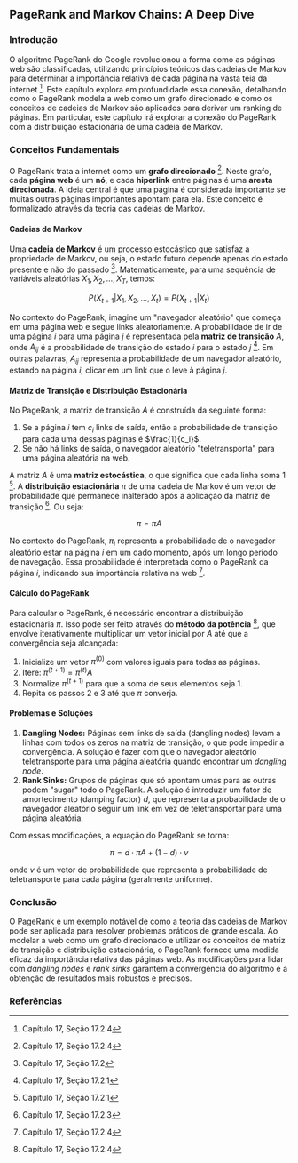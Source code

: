 ## PageRank and Markov Chains: A Deep Dive

### Introdução
O algoritmo PageRank do Google revolucionou a forma como as páginas web são classificadas, utilizando princípios teóricos das cadeias de Markov para determinar a importância relativa de cada página na vasta teia da internet [^12]. Este capítulo explora em profundidade essa conexão, detalhando como o PageRank modela a web como um grafo direcionado e como os conceitos de cadeias de Markov são aplicados para derivar um ranking de páginas. Em particular, este capítulo irá explorar a conexão do PageRank com a distribuição estacionária de uma cadeia de Markov.

### Conceitos Fundamentais
O PageRank trata a internet como um **grafo direcionado** [^12]. Neste grafo, cada **página web** é um **nó**, e cada **hiperlink** entre páginas é uma **aresta direcionada**. A ideia central é que uma página é considerada importante se muitas outras páginas importantes apontam para ela. Este conceito é formalizado através da teoria das cadeias de Markov.

#### Cadeias de Markov
Uma **cadeia de Markov** é um processo estocástico que satisfaz a propriedade de Markov, ou seja, o estado futuro depende apenas do estado presente e não do passado [^17.2]. Matematicamente, para uma sequência de variáveis aleatórias $X_1, X_2, ..., X_T$, temos:

$$ P(X_{t+1} | X_1, X_2, ..., X_t) = P(X_{t+1} | X_t) $$

No contexto do PageRank, imagine um "navegador aleatório" que começa em uma página web e segue links aleatoriamente. A probabilidade de ir de uma página *i* para uma página *j* é representada pela **matriz de transição** $A$, onde $A_{ij}$ é a probabilidade de transição do estado *i* para o estado *j* [^17.2.1]. Em outras palavras, $A_{ij}$ representa a probabilidade de um navegador aleatório, estando na página *i*, clicar em um link que o leve à página *j*.

#### Matriz de Transição e Distribuição Estacionária

No PageRank, a matriz de transição $A$ é construída da seguinte forma:

1.  Se a página *i* tem $c_i$ links de saída, então a probabilidade de transição para cada uma dessas páginas é $\frac{1}{c_i}$.
2.  Se não há links de saída, o navegador aleatório "teletransporta" para uma página aleatória na web.

A matriz $A$ é uma **matriz estocástica**, o que significa que cada linha soma 1 [^17.2.1]. A **distribuição estacionária** $\pi$ de uma cadeia de Markov é um vetor de probabilidade que permanece inalterado após a aplicação da matriz de transição [^17.2.3]. Ou seja:

$$ \pi = \pi A $$

No contexto do PageRank, $\pi_i$ representa a probabilidade de o navegador aleatório estar na página *i* em um dado momento, após um longo período de navegação. Essa probabilidade é interpretada como o PageRank da página *i*, indicando sua importância relativa na web [^17.2.4].

#### Cálculo do PageRank
Para calcular o PageRank, é necessário encontrar a distribuição estacionária $\pi$. Isso pode ser feito através do **método da potência** [^17.2.4], que envolve iterativamente multiplicar um vetor inicial por $A$ até que a convergência seja alcançada:

1.  Inicialize um vetor $\pi^{(0)}$ com valores iguais para todas as páginas.
2.  Itere: $\pi^{(t+1)} = \pi^{(t)} A$
3.  Normalize $\pi^{(t+1)}$ para que a soma de seus elementos seja 1.
4.  Repita os passos 2 e 3 até que $\pi$ converja.

#### Problemas e Soluções

1.  **Dangling Nodes:** Páginas sem links de saída (dangling nodes) levam a linhas com todos os zeros na matriz de transição, o que pode impedir a convergência. A solução é fazer com que o navegador aleatório teletransporte para uma página aleatória quando encontrar um *dangling node*.
2.  **Rank Sinks:** Grupos de páginas que só apontam umas para as outras podem "sugar" todo o PageRank. A solução é introduzir um fator de amortecimento (damping factor) $d$, que representa a probabilidade de o navegador aleatório seguir um link em vez de teletransportar para uma página aleatória.

Com essas modificações, a equação do PageRank se torna:

$$ \pi = d \cdot \pi A + (1 - d) \cdot v $$

onde $v$ é um vetor de probabilidade que representa a probabilidade de teletransporte para cada página (geralmente uniforme).

### Conclusão
O PageRank é um exemplo notável de como a teoria das cadeias de Markov pode ser aplicada para resolver problemas práticos de grande escala. Ao modelar a web como um grafo direcionado e utilizar os conceitos de matriz de transição e distribuição estacionária, o PageRank fornece uma medida eficaz da importância relativa das páginas web. As modificações para lidar com *dangling nodes* e *rank sinks* garantem a convergência do algoritmo e a obtenção de resultados mais robustos e precisos.

### Referências
[^12]: Capítulo 17, Seção 17.2.4
[^17.2]: Capítulo 17, Seção 17.2
[^17.2.1]: Capítulo 17, Seção 17.2.1
[^17.2.3]: Capítulo 17, Seção 17.2.3
[^17.2.4]: Capítulo 17, Seção 17.2.4
<!-- END -->